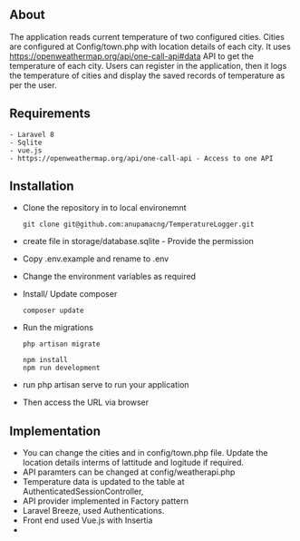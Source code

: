 ## About

  The application reads current temperature of two configured cities. Cities are configured at Config/town.php with location details of each city.
  It uses https://openweathermap.org/api/one-call-api#data API to get the temperature of each city.
  Users can register in the application, then it logs the temperature of cities and display the saved records of temperature as per the user.
  
## Requirements

  	- Laravel 8
  	- Sqlite
  	- vue.js
  	- https://openweathermap.org/api/one-call-api - Access to one API

## Installation
  
  - Clone the repository in to local environemnt

        git clone git@github.com:anupamacng/TemperatureLogger.git

  - create file in storage/database.sqlite - Provide the permission
  - Copy .env.example and rename to .env
  - Change the environment variables as required

  - Install/ Update composer 

        composer update
 
  - Run the migrations

        php artisan migrate
  
        npm install
        npm run development
  
  - run php artisan serve to run your application
  - Then access the URL via browser


## Implementation 

- You can change the cities and in config/town.php file. Update the location details interms of lattitude and logitude if required.
- API paramters can be changed at config/weatherapi.php
- Temperature data is updated to the table at AuthenticatedSessionController, 
- API provider implemented in Factory pattern
- Laravel Breeze, used Authentications.
- Front end used Vue.js with Insertia
- 